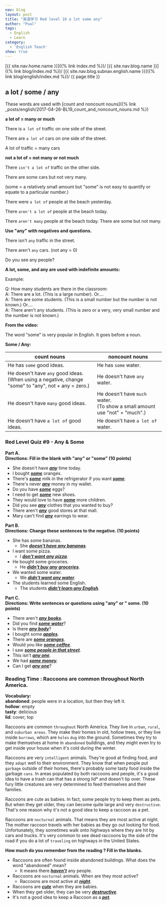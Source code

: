 ```yaml
---
nav: blog
layout: post
title: "英语学习 Red level 10 a lot some any"
author: "Pual"
tags:
  - English
  - Learn
category:
  - 'English Teach'
show: true
---
```


[{{ site.nav.home.name }}]({% link index.md %})/
[{{ site.nav.blog.name }}]({% link blog/index.md %})/
[{{ site.nav.blog.subnav.english.name }}]({% link blog/english/index.md %})/
{{ page.title }}

## a lot / some / any

These words are used with [count and noncount nouns]({% link _posts/english/2017-04-26-BL19_count_and_noncount_nouns.md %})

**a lot of = many or much**

There is `a lot of` traffic on one side of the street.

There are `a lot of` cars on one side of the street.

A lot of traffic = many cars

**not a lot of = not many or not much**

There `isn't a lot of` traffic on the other side.

There are some cars but not very many.

(some = a relatively small amount but "some" is not easy to quantify or equate to a particular number.)

There were `a lot of` people at the beach yesterday.

There `aren't a lot of` people at the beach today.

There `aren't many` people at the beach today. There are some but not many.

**Use "any" with negatives and questions.**

There isn't `any` traffic in the street.

There aren't `any` cars. (not any = 0)

Do you see any people?

**A lot, some, and any are used with indefinite amounts:**

Example:

Q: How many students are there in the classroom: <br/>
A: There are a lot. (This is a large number). Or.... <br/>
A: There are some students. (This is a small number but the number is not known.) Or.... <br/>
A: There aren't any students. (This is zero or a very, very small number and the number is not known.)

**From the video:**

The word "some" is very popular in English. It goes before a noun.

**Some / Any:**

count nouns | noncount nouns
----------  |  --------------
He has `some` good ideas.  | He has `some` water.
He doesn't have `any` good ideas. <br/> (When using a negative, change "some" to "any", not + any = zero.) | He doesn't have `any` water.
He doesn't have `many` good ideas.  | He doesn't have `much` water. <br/> (To show a small amount use "not" + "much".)
He doesn't have `a lot of` good ideas. | He doesn't have `a lot of` water.

### Red Level Quiz #9 - Any & Some

**Part A.** <br/>
**Directions: Fill in the blank with "any" or "some" (10 points)**

- She doesn't have <em><u><strong>any</strong></u></em> time today.
- I bought <em><u><strong>some</strong></u></em> oranges.
- There's <em><u><strong>some</strong></u></em> milk in the refrigerator if you want <em><u><strong>some</strong></u></em>.
- There's never <em><u><strong>any</strong></u></em> money in my wallet.
- Do you have <em><u><strong>some</strong></u></em> eggs?
- I need to get <em><u><strong>some</strong></u></em> new shoes.
- They would love to have <em><u><strong>some</strong></u></em> more children.
- Did you see <em><u><strong>any</strong></u></em> clothes that you wanted to buy?
- There aren't <em><u><strong>any</strong></u></em> good stores at that mall.
- Mary can't find <em><u><strong>any</strong></u></em> earrings to wear.

**Part B.** <br/>
**Directions: Change these sentences to the negative. (10 points)**

- She has some bananas.
    - She <em><u><strong>doesn't have any bananas</strong></u></em>.
- I want some pizza.
    - I <em><u><strong>don't want any pizza</strong></u></em>.
- He bought some groceries.
    - He <em><u><strong>didn't buy any groceries</strong></u></em>.
- We wanted some water.
    - We <em><u><strong>didn't want any water</strong></u></em>.
- The students learned some English.
    -  The students <em><u><strong>didn't learn any English</strong></u></em>.

**Part C.** <br/>
**Directions: Write sentences or questions using "any" or " some. (10 points)**

- There aren't <em><u><strong>any books</strong></u></em>.
- Did you find <em><u><strong>some water</strong></u></em>?
- Is there <em><u><strong>any body</strong></u></em>?
- I bought some <em><u><strong>apples</strong></u></em>.
- There are <em><u><strong>some oranges</strong></u></em>.
- Would you like <em><u><strong>some coffee</strong></u></em>.
- I saw <em><u><strong>some people in that street</strong></u></em>.
- This isn't <em><u><strong>any one</strong></u></em>.
- We had <em><u><strong>some money</strong></u></em>.
- Can I get <em><u><strong>any one</strong></u></em>?

### Reading Time : Raccoons are common throughout North America.

**Vocabulary:** <br/>
**abandoned**: people were in a location, but then they left it. <br/>
**hollow**: empty <br/>
**tasty**: delicious <br/>
**lid**: cover; top <br/>

Raccoons are common `throughout` North America.
They live in `urban`, `rural`, and `suburban areas`.
They make their homes in old, hollow trees, or they live inside `burrows`, which are `holes` `dug` into the ground.
Sometimes they try to make themselves at home in `abandoned` buildings,
and they might even try to get inside your house when it's cold during the winter.

Raccoons are very `intelligent` animals.
They're good at finding food, and they `adapt` well to their environment.
They know that when people put `garbage` outside of their homes, there's probably some tasty food inside the garbage `cans`.
In areas populated by both raccoons and people,
it's a good idea to have a trash can that has a strong lid* and doesn't tip over.
These fury little creatures are very determined to feed themselves and their families.

Raccoons are cute as babies.
In fact, some people try to keep them as pets.
But when they get older, they can become quite large and very `destructive`.
That's one reason why it's not a good idea to keep a raccoon as a pet.

Raccoons are `nocturnal` animals.
That means they are most active at night.
The mother raccoon travels with her babies as they go out looking for food.
Unfortunately, they sometimes walk onto highways where they are hit by cars and trucks.
It's very common to see dead raccoons by the side of the road if you do a lot of `traveling` on highways in the United States.

**How much do you remember from the reading ? Fill in the blanks.**

- Raccoons are often found inside abandoned buildings. What does the word "abandoned" mean?
    - It means there <em><u><strong>haven't</strong></u></em> any people.
- Raccoons are `nocturnal` animals. When are they most active?
    - Raccoons are most active at <em><u><strong>night</strong></u></em>.
- Raccoons are <em><u><strong>cute</strong></u></em> when they are babies.
- When they get older, they can be very <em><u><strong>destructive</strong></u></em>.
- It's not a good idea to keep a Raccoon as a <em><u><strong>pet</strong></u></em>.
